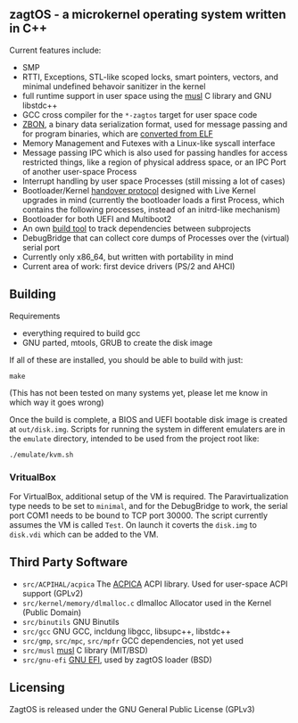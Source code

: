 
## zagtOS - a microkernel operating system written in C++

Current features include:

- SMP
- RTTI, Exceptions, STL-like scoped locks, smart pointers, vectors, and minimal undefined behavoir sanitizer in the kernel
- full runtime support in user space using the [musl](https://www.musl-libc.org/) C library and GNU libstdc++
- GCC cross compiler for the `*-zagtos` target for user space code
- [ZBON](src/zagtos++/zagtos/ZBON.hpp), a binary data serialization format, used for message passing and for program binaries, which are [converted from ELF](src/ConvertELF)
- Memory Management and Futexes with a Linux-like syscall interface
- Message passing IPC which is also used for passing handles for access restricted things, like a region of physical address space, or an IPC Port of another user-space Process
- Interrupt handling by user space Processes (still missing a lot of cases)
- Bootloader/Kernel [handover protocol](src/kernel/setup/HandOverState.hpp) designed with Live Kernel upgrades in mind (currently the bootloader loads a first Process, which contains the following processes, instead of an initrd-like mechanism)
- Bootloader for both UEFI and Multiboot2
- An own [build tool](buildtool.cpp) to track dependencies between subprojects
- DebugBridge that can collect core dumps of Processes over the (virtual) serial port
- Currently only x86_64, but written with portability in mind
- Current area of work: first device drivers (PS/2 and AHCI)


## Building

Requirements
- everything required to build gcc
- GNU parted, mtools, GRUB to create the disk image

If all of these are installed, you should be able to build with just:

```
make
```

(This has not been tested on many systems yet, please let me know in which way it goes wrong)

Once the build is complete, a BIOS and UEFI bootable disk image is created at `out/disk.img`. Scripts for running the system in different emulaters are in the `emulate` directory, intended to be used from the project root like:

```
./emulate/kvm.sh
```

### VritualBox
For VirtualBox, additional setup of the VM is required. The Paravirtualization type needs to be set to `minimal`, and for the DebugBridge to work, the serial port COM1 needs to be bound to TCP port 30000. The script currently assumes the VM is called `Test`. On launch it coverts the `disk.img` to `disk.vdi` which can be added to the VM.

## Third Party Software

- `src/ACPIHAL/acpica` The [ACPICA](https://www.acpica.org/) ACPI library. Used for user-space ACPI support (GPLv2)
- `src/kernel/memory/dlmalloc.c` dlmalloc Allocator used in the Kernel (Public Domain)
- `src/binutils` GNU Binutils
- `src/gcc` GNU GCC, incldung libgcc, libsupc++, libstdc++
- `src/gmp`, `src/mpc`, `src/mpfr` GCC dependencies, not yet used
- `src/musl` [musl](https://www.musl-libc.org/) C library (MIT/BSD)
- `src/gnu-efi` [GNU EFI](https://sourceforge.net/projects/gnu-efi/), used by zagtOS loader (BSD)

## Licensing

ZagtOS is released under the GNU General Public License (GPLv3)
